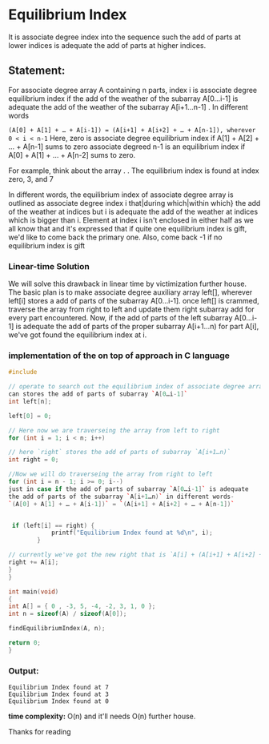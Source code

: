 # Equilibrium Index
It is associate degree index into the sequence such the add of parts at lower indices is adequate the add of parts at higher indices.

## Statement:
For associate degree array A containing n parts, index i is associate degree equilibrium index if the add of the weather of the subarray A[0…i-1] is adequate the add of the weather of the subarray A[i+1…n-1] . In different words

`(A[0] + A[1] + … + A[i-1]) = (A[i+1] + A[i+2] + … + A[n-1]), wherever 0 < i < n-1`
Here,
zero is associate degree equilibrium index if A[1] + A[2] + … + A[n-1] sums to zero associate degreed n-1 is an equilibrium index if A[0] + A[1] + … + A[n-2] sums to zero.


For example, think about the array . . The equilibrium index is found at index zero, 3, and 7

In different words, the equilibrium index of associate degree array is outlined as associate degree index i that|during which|within which} the add of the weather at indices but i is adequate the add of the weather at indices which is bigger than i.
Element at index i isn't enclosed in either half as we all know that and it's expressed that if quite one equilibrium index is gift, we'd like to come back the primary one. Also, come back -1 if no equilibrium index is gift

### Linear-time Solution

We will solve this drawback in linear time by victimization further house.
The basic plan is to make associate degree auxiliary array left[], wherever left[i] stores a add of parts of the subarray A[0…i-1]. once left[] is crammed, traverse the array from right to left and update them right subarray add for every part encountered. Now, if the add of parts of the left subarray A[0…i-1] is adequate the add of parts of the proper subarray A[i+1…n) for part A[i], we've got found the equilibrium index at i.

### implementation of the on top of approach in C language

```cpp
#include

// operate to search out the equilibrium index of associate degree array void findEquilibriumIndex(int A[], int n)
can stores the add of parts of subarray `A[0…i-1]`
int left[n];

left[0] = 0;

// Here now we are traverseing the array from left to right
for (int i = 1; i < n; i++)

// here `right` stores the add of parts of subarray `A[i+1…n)`
int right = 0;

//Now we will do traverseing the array from right to left
for (int i = n - 1; i >= 0; i--)
just in case if the add of parts of subarray `A[0…i-1]` is adequate
the add of parts of the subarray `A[i+1…n)` in different words-
`(A[0] + A[1] + … + A[i-1])` = `(A[i+1] + A[i+2] + … + A[n-1])`


 if (left[i] == right) {
            printf("Equilibrium Index found at %d\n", i);
        }

// currently we've got the new right that is `A[i] + (A[i+1] + A[i+2] + … + A[n-1])`
right += A[i];
}
}

int main(void)
{
int A[] = { 0 , -3, 5, -4, -2, 3, 1, 0 };
int n = sizeof(A) / sizeof(A[0]);

findEquilibriumIndex(A, n);

return 0;
}
```

### Output:

```
Equilibrium Index found at 7
Equilibrium Index found at 3
Equilibrium Index found at 0
```

**time complexity:** O(n) and it'll needs O(n) further house.

Thanks for reading
